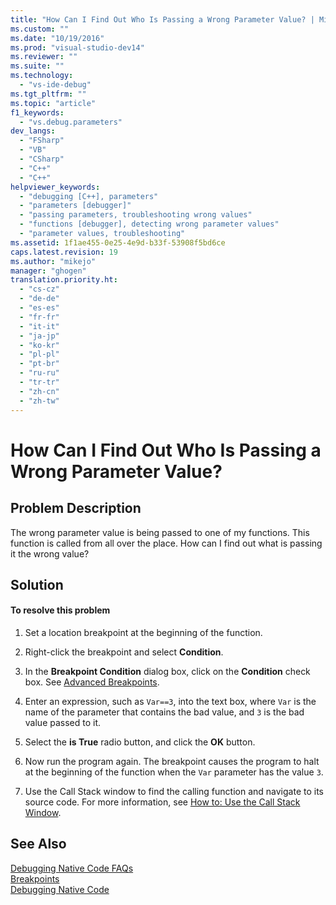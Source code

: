 ```yaml
---
title: "How Can I Find Out Who Is Passing a Wrong Parameter Value? | Microsoft Docs"
ms.custom: ""
ms.date: "10/19/2016"
ms.prod: "visual-studio-dev14"
ms.reviewer: ""
ms.suite: ""
ms.technology: 
  - "vs-ide-debug"
ms.tgt_pltfrm: ""
ms.topic: "article"
f1_keywords: 
  - "vs.debug.parameters"
dev_langs: 
  - "FSharp"
  - "VB"
  - "CSharp"
  - "C++"
  - "C++"
helpviewer_keywords: 
  - "debugging [C++], parameters"
  - "parameters [debugger]"
  - "passing parameters, troubleshooting wrong values"
  - "functions [debugger], detecting wrong parameter values"
  - "parameter values, troubleshooting"
ms.assetid: 1f1ae455-0e25-4e9d-b33f-53908f5bd6ce
caps.latest.revision: 19
ms.author: "mikejo"
manager: "ghogen"
translation.priority.ht: 
  - "cs-cz"
  - "de-de"
  - "es-es"
  - "fr-fr"
  - "it-it"
  - "ja-jp"
  - "ko-kr"
  - "pl-pl"
  - "pt-br"
  - "ru-ru"
  - "tr-tr"
  - "zh-cn"
  - "zh-tw"
---
```

# How Can I Find Out Who Is Passing a Wrong Parameter Value?
## Problem Description  
 The wrong parameter value is being passed to one of my functions. This function is called from all over the place. How can I find out what is passing it the wrong value?  
  
## Solution  
  
#### To resolve this problem  
  
1.  Set a location breakpoint at the beginning of the function.  
  
2.  Right-click the breakpoint and select **Condition**.  
  
3.  In the **Breakpoint Condition** dialog box, click on the **Condition** check box. See [Advanced Breakpoints](../debugger/using-breakpoints.md#BKMK_Specify_a_breakpoint_condition_using_a_code_expression).  
  
4.  Enter an expression, such as `Var==3`, into the text box, where `Var` is the name of the parameter that contains the bad value, and `3` is the bad value passed to it.  
  
5.  Select the **is True** radio button, and click the **OK** button.  
  
6.  Now run the program again. The breakpoint causes the program to halt at the beginning of the function when the `Var` parameter has the value `3`.  
  
7.  Use the Call Stack window to find the calling function and navigate to its source code. For more information, see [How to: Use the Call Stack Window](../debugger/how-to--use-the-call-stack-window.md).  
  
## See Also  
 [Debugging Native Code FAQs](../debugger/debugging-native-code-faqs.md)   
 [Breakpoints](http://msdn.microsoft.com/en-us/fe4eedc1-71aa-4928-962f-0912c334d583)   
 [Debugging Native Code](../debugger/debugging-native-code.md)